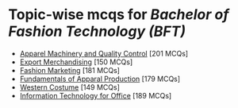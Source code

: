 # Topic-wise mcqs for *Bachelor of Fashion Technology (BFT)*

- [Apparel Machinery and Quality Control](https://mcqmate.com/topic/apparel-machinery-and-quality-control) [201 MCQs]
- [Export Merchandising](https://mcqmate.com/topic/export-merchandising) [150 MCQs]
- [Fashion Marketing](https://mcqmate.com/topic/fashion-marketing) [181 MCQs]
- [Fundamentals of Apparal Production](https://mcqmate.com/topic/fundamentals-of-apparal-production) [179 MCQs]
- [Western Costume](https://mcqmate.com/topic/western-costume) [149 MCQs]
- [Information Technology for Office](https://mcqmate.com/topic/information-technology-for-office) [189 MCQs]
